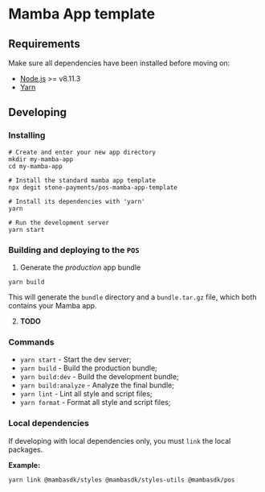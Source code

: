 # Mamba App template

## Requirements

Make sure all dependencies have been installed before moving on:

- [Node.js](http://nodejs.org/) >= v8.11.3
- [Yarn](https://yarnpkg.com/en/docs/install)

## Developing

### Installing

```shell
# Create and enter your new app directory
mkdir my-mamba-app
cd my-mamba-app

# Install the standard mamba app template
npx degit stone-payments/pos-mamba-app-template

# Install its dependencies with 'yarn'
yarn

# Run the development server
yarn start
```

### Building and deploying to the `POS`

1. Generate the *production* app bundle

```shell
yarn build
```

This will generate the `bundle` directory and a `bundle.tar.gz` file, which both contains your Mamba app.

2. **TODO**

### Commands

- `yarn start` - Start the dev server;
- `yarn build` - Build the production bundle;
- `yarn build:dev` - Build the development bundle;
- `yarn build:analyze` - Analyze the final bundle;
- `yarn lint` - Lint all style and script files;
- `yarn format` - Format all style and script files;

### Local dependencies

If developing with local dependencies only, you must `link` the local packages.

**Example:**

```shell
yarn link @mambasdk/styles @mambasdk/styles-utils @mambasdk/pos
```

